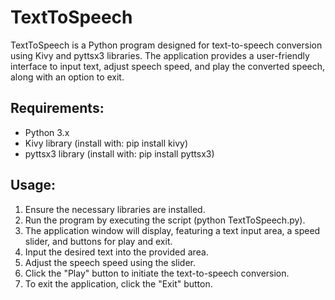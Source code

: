 # TextToSpeech
TextToSpeech is a Python program designed for text-to-speech conversion using Kivy and pyttsx3 libraries. The application provides a user-friendly interface to input text, adjust speech speed, and play the converted speech, along with an option to exit.

## Requirements:
- Python 3.x
- Kivy library (install with: pip install kivy)
- pyttsx3 library (install with: pip install pyttsx3)

## Usage:
1. Ensure the necessary libraries are installed.
2. Run the program by executing the script (python TextToSpeech.py).
3. The application window will display, featuring a text input area, a speed slider, and buttons for play and exit.
4. Input the desired text into the provided area.
5. Adjust the speech speed using the slider.
6. Click the "Play" button to initiate the text-to-speech conversion.
7. To exit the application, click the "Exit" button.

